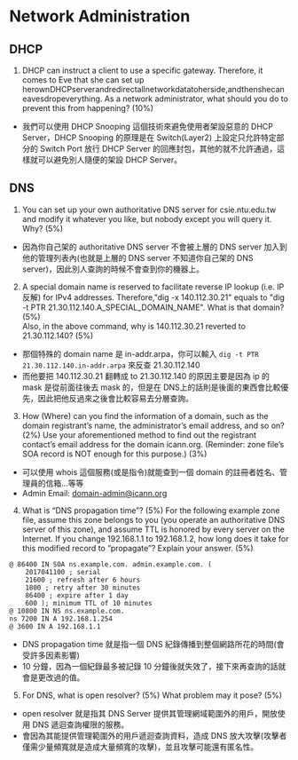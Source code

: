 # Network Administration 
## DHCP
1. DHCP can instruct a client to use a specific gateway. Therefore, it comes to Eve that she can set up herownDHCPserverandredirectallnetworkdatatoherside,andthenshecaneavesdropeverything. As a network administrator, what should you do to prevent this from happening? (10%)
* 我們可以使用 DHCP Snooping 這個技術來避免使用者架設惡意的 DHCP Server，DHCP Snooping 的原理是在 Switch(Layer2) 上設定只允許特定部分的 Switch Port 放行 DHCP Server 的回應封包，其他的就不允許通過，這樣就可以避免別人隨便的架設 DHCP Server。
## DNS
1. You can set up your own authoritative DNS server for csie.ntu.edu.tw and modify it whatever you like, but nobody except you will query it. Why? (5%)
* 因為你自己架的 authoritative DNS server 不會被上層的 DNS server 加入到他的管理列表內(也就是上層的 DNS server 不知道你自己架的 DNS server)，因此別人查詢的時候不會查到你的機器上。
2. A special domain name is reserved to facilitate reverse IP lookup (i.e. IP 反解) for IPv4 addresses. Therefore,"dig -x 140.112.30.21" equals to "dig -t PTR 21.30.112.140.A_SPECIAL_DOMAIN_NAME". What is that domain? (5%)<br>
Also, in the above command, why is 140.112.30.21 reverted to 21.30.112.140? (5%)
* 那個特殊的 domain name 是 in-addr.arpa，你可以輸入 ```dig -t PTR 21.30.112.140.in-addr.arpa``` 來反查 21.30.112.140
* 而他要把 140.112.30.21 翻轉成 to 21.30.112.140 的原因主要是因為 ip 的 mask 是從前面往後去 mask 的，但是在 DNS上的話則是後面的東西會比較優先，因此把他反過來之後會比較容易去分層查詢。
3. How (Where) can you find the information of a domain, such as the domain registrant’s name, the administrator’s email address, and so on? (2%) Use your aforementioned method to find out the registrant contact’s email address for the domain icann.org. (Reminder: zone file’s SOA record is NOT enough for this purpose.) (3%)
* 可以使用 whois 這個服務(或是指令)就能查到一個 domain 的註冊者姓名、管理員的信箱...等等
* Admin Email: domain-admin@icann.org
4. What is “DNS propagation time”? (5%) For the following example zone file, assume this zone belongs to you (you operate an authoritative DNS server of this zone), and assume TTL is honored by every server on the Internet. If you change 192.168.1.1 to 192.168.1.2, how long does it take for this modified record to ”propagate”? Explain your answer. (5%)
```
@ 86400 IN SOA ns.example.com. admin.example.com. ( 
    2017041100 ; serial 
    21600 ; refresh after 6 hours 
    1800 ; retry after 30 minutes 
    86400 ; expire after 1 day 
    600 ); minimum TTL of 10 minutes
@ 10800 IN NS ns.example.com. 
ns 7200 IN A 192.168.1.254 
@ 3600 IN A 192.168.1.1
```
* DNS propagation time 就是指一個 DNS 紀錄傳播到整個網路所花的時間(會受許多因素影響)
* 10 分鐘，因為一個紀錄最多被記錄 10 分鐘後就失效了，接下來再查詢的話就會是更改過的值。
5. For DNS, what is open resolver? (5%) What problem may it pose? (5%)
* open resolver 就是指其 DNS Server 提供其管理網域範圍外的用戶，開放使用 DNS 遞迴查詢權限的服務。
* 會因為其能提供管理範圍外的用戶遞迴查詢資料，造成 DNS 放大攻擊(攻擊者僅需少量頻寬就是造成大量頻寬的攻擊)，並且攻擊可能還有匿名性。
